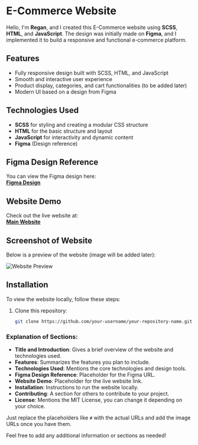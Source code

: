# E-Commerce Website

Hello, I'm **Regan**, and I created this E-Commerce website using **SCSS**, **HTML**, and **JavaScript**. The design was initially made on **Figma**, and I implemented it to build a responsive and functional e-commerce platform.

## Features
- Fully responsive design built with SCSS, HTML, and JavaScript
- Smooth and interactive user experience
- Product display, categories, and cart functionalities (to be added later)
- Modern UI based on a design from Figma

## Technologies Used
- **SCSS** for styling and creating a modular CSS structure
- **HTML** for the basic structure and layout
- **JavaScript** for interactivity and dynamic content
- **Figma** (Design reference)

## Figma Design Reference
You can view the Figma design here:  
[**Figma Design**](https://www.figma.com/design/IWlMDd30NN8GnxJi5I4iQl/E-Store---Mobile%2Fweb-(Community)-(Copy)?node-id=2607-6390&p=f&t=kAMj16raP45ccOlr-0)

## Website Demo
Check out the live website at:  
[**Main Website**](https://devregan.github.io/E-Store-Web/)

## Screenshot of Website
Below is a preview of the website (image will be added later):

![Website Preview](#)

## Installation

To view the website locally, follow these steps:

1. Clone this repository:
   ```bash
   git clone https://github.com/your-username/your-repository-name.git


### Explanation of Sections:
- **Title and Introduction**: Gives a brief overview of the website and technologies used.
- **Features**: Summarizes the features you plan to include.
- **Technologies Used**: Mentions the core technologies and design tools.
- **Figma Design Reference**: Placeholder for the Figma URL.
- **Website Demo**: Placeholder for the live website link.
- **Installation**: Instructions to run the website locally.
- **Contributing**: A section for others to contribute to your project.
- **License**: Mentions the MIT License, you can change it depending on your choice.

Just replace the placeholders like `#` with the actual URLs and add the image URLs once you have them.

Feel free to add any additional information or sections as needed!
